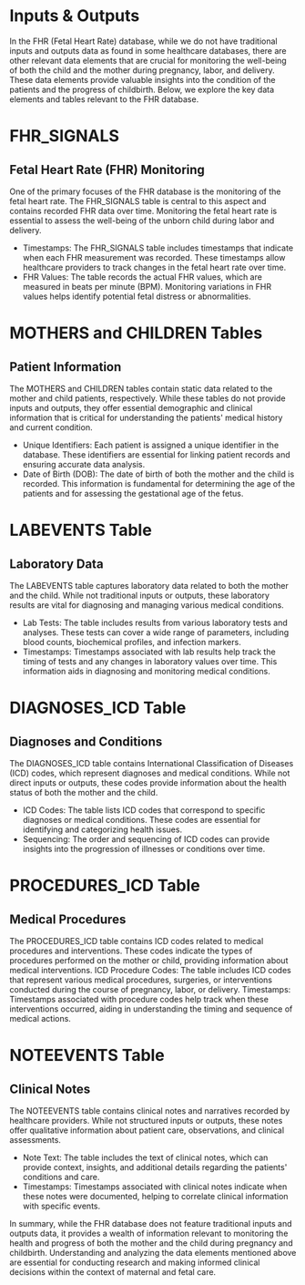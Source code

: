 <h1><b>Inputs & Outputs</b></h1>

In the FHR (Fetal Heart Rate) database, while we do not have traditional inputs and outputs data as found in some healthcare databases, there are other relevant data elements that are crucial for monitoring the well-being of both the child and the mother during pregnancy, labor, and delivery. These data elements provide valuable insights into the condition of the patients and the progress of childbirth. Below, we explore the key data elements and tables relevant to the FHR database.

# FHR_SIGNALS
## Fetal Heart Rate (FHR) Monitoring
One of the primary focuses of the FHR database is the monitoring of the fetal heart rate. The FHR_SIGNALS table is central to this aspect and contains recorded FHR data over time. Monitoring the fetal heart rate is essential to assess the well-being of the unborn child during labor and delivery.

* Timestamps: The FHR_SIGNALS table includes timestamps that indicate when each FHR measurement was recorded. These timestamps allow healthcare providers to track changes in the fetal heart rate over time.
* FHR Values: The table records the actual FHR values, which are measured in beats per minute (BPM). Monitoring variations in FHR values helps identify potential fetal distress or abnormalities.

# MOTHERS and CHILDREN Tables

## Patient Information

The MOTHERS and CHILDREN tables contain static data related to the mother and child patients, respectively. While these tables do not provide inputs and outputs, they offer essential demographic and clinical information that is critical for understanding the patients' medical history and current condition.

* Unique Identifiers: Each patient is assigned a unique identifier in the database. These identifiers are essential for linking patient records and ensuring accurate data analysis.
* Date of Birth (DOB): The date of birth of both the mother and the child is recorded. This information is fundamental for determining the age of the patients and for assessing the gestational age of the fetus.

# LABEVENTS Table

## Laboratory Data
The LABEVENTS table captures laboratory data related to both the mother and the child. While not traditional inputs or outputs, these laboratory results are vital for diagnosing and managing various medical conditions.

* Lab Tests: The table includes results from various laboratory tests and analyses. These tests can cover a wide range of parameters, including blood counts, biochemical profiles, and infection markers.
* Timestamps: Timestamps associated with lab results help track the timing of tests and any changes in laboratory values over time. This information aids in diagnosing and monitoring medical conditions.

# DIAGNOSES_ICD Table

## Diagnoses and Conditions

The DIAGNOSES_ICD table contains International Classification of Diseases (ICD) codes, which represent diagnoses and medical conditions. While not direct inputs or outputs, these codes provide information about the health status of both the mother and the child.

* ICD Codes: The table lists ICD codes that correspond to specific diagnoses or medical conditions. These codes are essential for identifying and categorizing health issues.
* Sequencing: The order and sequencing of ICD codes can provide insights into the progression of illnesses or conditions over time.

# PROCEDURES_ICD Table
## Medical Procedures
The PROCEDURES_ICD table contains ICD codes related to medical procedures and interventions. These codes indicate the types of procedures performed on the mother or child, providing information about medical interventions.
ICD Procedure Codes: The table includes ICD codes that represent various medical procedures, surgeries, or interventions conducted during the course of pregnancy, labor, or delivery.
Timestamps: Timestamps associated with procedure codes help track when these interventions occurred, aiding in understanding the timing and sequence of medical actions.

# NOTEEVENTS Table

## Clinical Notes

The NOTEEVENTS table contains clinical notes and narratives recorded by healthcare providers. While not structured inputs or outputs, these notes offer qualitative information about patient care, observations, and clinical assessments.

* Note Text: The table includes the text of clinical notes, which can provide context, insights, and additional details regarding the patients' conditions and care.
* Timestamps: Timestamps associated with clinical notes indicate when these notes were documented, helping to correlate clinical information with specific events.

In summary, while the FHR database does not feature traditional inputs and outputs data, it provides a wealth of information relevant to monitoring the health and progress of both the mother and the child during pregnancy and childbirth. Understanding and analyzing the data elements mentioned above are essential for conducting research and making informed clinical decisions within the context of maternal and fetal care.
